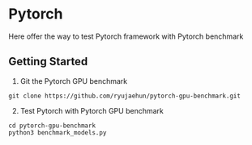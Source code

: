 # Pytorch
Here offer the way to test Pytorch framework with Pytorch benchmark
## Getting Started
1. Git the Pytorch GPU benchmark
```
git clone https://github.com/ryujaehun/pytorch-gpu-benchmark.git
```
2. Test Pytorch with Pytorch GPU benchmark
```
cd pytorch-gpu-benchmark
python3 benchmark_models.py
```
